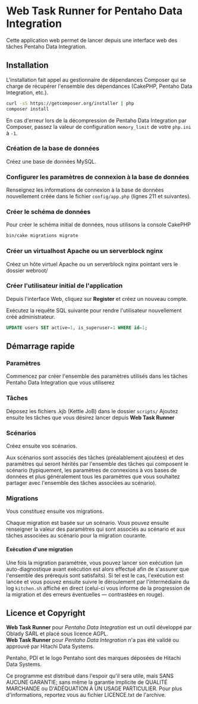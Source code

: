 # Web Task Runner for Pentaho Data Integration

Cette application web permet de lancer depuis une interface web des tâches Pentaho Data Integration.

## Installation

L'installation fait appel au gestionnaire de dépendances Composer qui se charge de récupérer l'ensemble des dépendances (CakePHP, Pentaho Data Integration, etc.).

```bash
curl -sS https://getcomposer.org/installer | php
composer install
```

En cas d'erreur lors de la décompression de Pentaho Data Integration par Composer, passez la valeur de configuration ```memory_limit``` de votre ```php.ini``` à ```-1```.

### Création de la base de données

Créez une base de données MySQL.


### Configurer les paramètres de connexion à la base de données

Renseignez les informations de connexion à la base de données nouvellement créée dans le fichier ```config/app.php``` (lignes 211 et suivantes).

### Créer le schéma de données

Pour créer le schéma initial de données, nous utilisons la console CakePHP

```bash
bin/cake migrations migrate
```


### Créer un virtualhost Apache ou un serverblock nginx

Créez un hôte virtuel Apache ou un serverblock nginx pointant vers le dossier webroot/


### Créer l'utilisateur initial de l'application

Depuis l'interface Web, cliquez sur **Register** et créez un nouveau compte.

Exécutez la requête SQL suivante pour rendre l'utilisateur nouvellement créé administrateur.

```sql
UPDATE users SET active=1, is_superuser=1 WHERE id=1;
```

## Démarrage rapide

### Paramètres

Commencez par créer l'ensemble des paramètres utilisés dans les tâches Pentaho Data Integration que vous utiliserez

### Tâches

Déposez les fichiers .kjb (Kettle JoB) dans le dossier ```scripts/```
Ajoutez ensuite les tâches que vous désirez lancer depuis **Web Task Runner**

### Scénarios

Créez ensuite vos scénarios.

Aux scénarios sont associés des tâches (préalablement ajoutées) et des paramètres qui seront hérités par l'ensemble des tâches qui composent le scénario (typiquement, les paramètres de connexions à vos bases de données et plus généralement tous les paramètres que vous souhaitez partager avec l'ensemble des tâches associées au scénario).

### Migrations

Vous constituez ensuite vos migrations. 

Chaque migration est basée sur un scénario. Vous pouvez ensuite renseigner la valeur des paramètres qui sont associés au scénario et aux tâches associées au scénario pour la migration courante.

#### Exécution d'une migration

Une fois la migration paramétrée, vous pouvez lancer son exécution (un auto-diagnostique avant exécution est alors effectué afin de s'assurer que l'ensemble des prérequis sont satisfaits). Si tel est le cas, l'exécution est lancée et vous pouvez ensuite suivre le déroulement par l'intermédiaire du log ```kitchen.sh``` affiché en direct (celui-ci vous informe de la progression de la migration et des erreurs éventuelles — contrastées en rouge).

## Licence et Copyright

**Web Task Runner** pour *Pentaho Data Integration* est un outil développé par Oblady SARL et placé sous licence AGPL.    
**Web Task Runner** pour *Pentaho Data Integration* n'a pas été validé ou approuvé par Hitachi Data Systems. 

Pentaho, PDI et le logo Pentaho sont des marques déposées de Hitachi Data Systems. 

Ce programme est distribué dans l'espoir qu'il sera utile, mais SANS AUCUNE GARANTIE; sans même la garantie implicite de QUALITÉ MARCHANDE ou D'ADÉQUATION À UN USAGE PARTICULIER. Pour plus d'informations, reportez vous au fichier LICENCE.txt de l'archive.